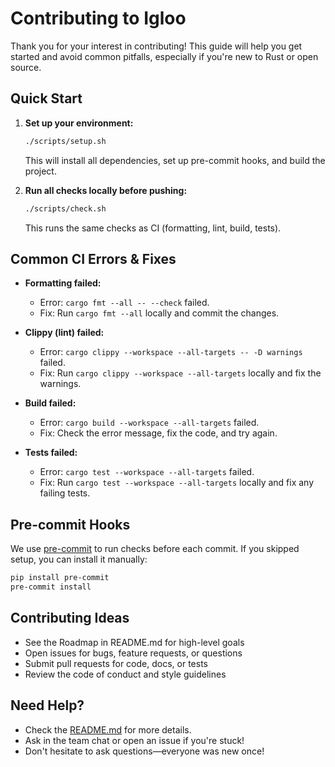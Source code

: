 # Contributing to Igloo

Thank you for your interest in contributing! This guide will help you get started and avoid common pitfalls, especially if you're new to Rust or open source.

## Quick Start

1. **Set up your environment:**
   ```bash
   ./scripts/setup.sh
   ```
   This will install all dependencies, set up pre-commit hooks, and build the project.

2. **Run all checks locally before pushing:**
   ```bash
   ./scripts/check.sh
   ```
   This runs the same checks as CI (formatting, lint, build, tests).

## Common CI Errors & Fixes

- **Formatting failed:**
  - Error: `cargo fmt --all -- --check` failed.
  - Fix: Run `cargo fmt --all` locally and commit the changes.

- **Clippy (lint) failed:**
  - Error: `cargo clippy --workspace --all-targets -- -D warnings` failed.
  - Fix: Run `cargo clippy --workspace --all-targets` locally and fix the warnings.

- **Build failed:**
  - Error: `cargo build --workspace --all-targets` failed.
  - Fix: Check the error message, fix the code, and try again.

- **Tests failed:**
  - Error: `cargo test --workspace --all-targets` failed.
  - Fix: Run `cargo test --workspace --all-targets` locally and fix any failing tests.

## Pre-commit Hooks

We use [pre-commit](https://pre-commit.com/) to run checks before each commit. If you skipped setup, you can install it manually:
```bash
pip install pre-commit
pre-commit install
```

## Contributing Ideas
- See the Roadmap in README.md for high-level goals
- Open issues for bugs, feature requests, or questions
- Submit pull requests for code, docs, or tests
- Review the code of conduct and style guidelines

## Need Help?
- Check the [README.md](./README.md) for more details.
- Ask in the team chat or open an issue if you're stuck!
- Don't hesitate to ask questions—everyone was new once!
